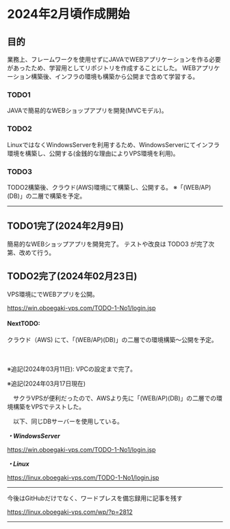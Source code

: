 # 2024年2月頃作成開始

## 目的
業務上、フレームワークを使用せずにJAVAでWEBアプリケーションを作る必要があったため、学習用としてリポジトリを作成することにした。
WEBアプリケーション構築後、インフラの環境も構築から公開まで含めて学習する。

### TODO1 
JAVAで簡易的なWEBショップアプリを開発(MVCモデル)。

### TODO2
LinuxではなくWindowsServerを利用するため、WindowsServerにてインフラ環境を構築し、公開する(金銭的な理由によりVPS環境を利用)。

### TODO3
TODO2構築後、クラウド(AWS)環境にて構築し、公開する。
※「(WEB/AP)(DB)」の二層で構築を予定。

----------------------------------------------

## TODO1完了(2024年2月9日)
簡易的なWEBショップアプリを開発完了。
テストや改良は TODO3 が完了次第、改めて行う。

## TODO2完了(2024年02月23日) 
VPS環境にでWEBアプリを公開。

https://win.oboegaki-vps.com/TODO-1-No1/login.jsp

  


#### NextTODO: 
クラウド（AWS) にて、「(WEB/AP)(DB)」の二層での環境構築～公開を予定。  

　

※追記(2024年03月11日): VPCの設定まで完了。　　


  
※追記(2024年03月17日現在)　　

　サクラVPSが便利だったので、AWSより先に「(WEB/AP)(DB)」の二層での環境構築をVPSでテストした。　　

　以下、同じDBサーバーを使用している。　　

   

***・WindowsServer***  
 
https://win.oboegaki-vps.com/TODO-1-No1/login.jsp
     
***・Linux***  
  
https://linux.oboegaki-vps.com/TODO-1-No1/login.jsp

___
今後はGitHubだけでなく、ワードプレスを備忘録用に記事を残す　　

https://linux.oboegaki-vps.com/wp/?p=2812
___
 

